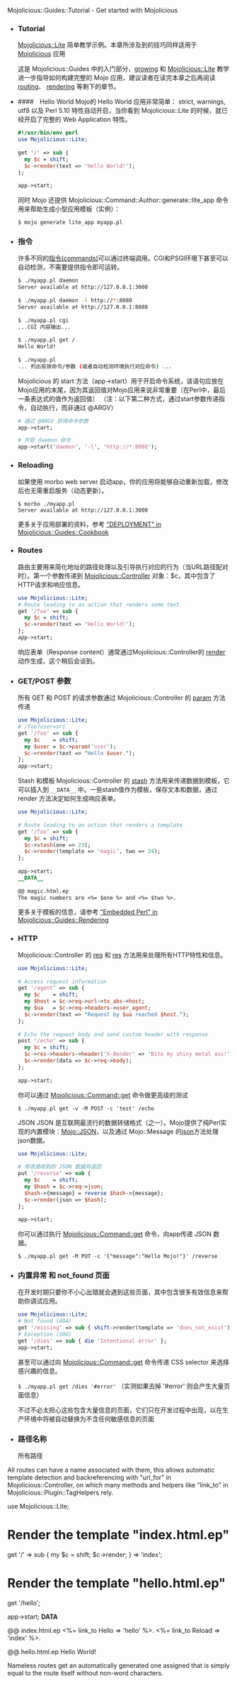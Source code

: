 Mojolicious::Guides::Tutorial - Get started with Mojolicious

* ### Tutorial
  [Mojolicious::Lite](https://metacpan.org/pod/Mojolicious::Lite) 简单教学示例。本章所涉及到的技巧同样适用于 [Mojolicious](https://metacpan.org/pod/Mojolicious) 应用

  这是 Mojolicious::Guides 中的入门部分，[growing]() 和 [Mojolicious::Lite]() 教学进一步指导如何构建完整的 Mojo 应用，建议读者在读完本章之后再阅读 [routing]()、 [rendering]() 等剩下的章节。

* ####　Hello World
  Mojo的 Hello World 应用非常简单： strict, warnings, utf8 以及 Perl 5.10 特性自动开启，当你看到  Mojolicious::Lite 的时候，就已经开启了完整的 Web Application 特性。
  
  ```perl
  #!/usr/bin/env perl
  use Mojolicious::Lite;
   
  get '/' => sub {
    my $c = shift;
    $c->render(text => 'Hello World!');
  };
   
  app->start;
  ```
  
  同时 Mojo 还提供 Mojolicious::Command::Author::generate::lite_app 命令用来帮助生成小型应用模板（实例）：

  `$ mojo generate lite_app myapp.pl`

* ### 指令
  许多不同的[指令(commands)](https://metacpan.org/pod/Mojolicious::Commands#COMMANDS)可以通过终端调用。CGI和PSGI环境下甚至可以自动检测，不需要提供指令即可运转。

  ```sh
  $ ./myapp.pl daemon
  Server available at http://127.0.0.1:3000
   
  $ ./myapp.pl daemon -l http://*:8080
  Server available at http://127.0.0.1:8080
   
  $ ./myapp.pl cgi
  ...CGI 内容输出...
   
  $ ./myapp.pl get /
  Hello World!
   
  $ ./myapp.pl
  ... 列出有效命令/参数 (或者自动检测环境执行对应命令) ...
  ```
  
  Mojolicious 的 start 方法（app->start）用于开启命令系统，该语句应放在Mojo应用的末尾，因为其返回值对Mojo应用来说非常重要（在Perl中，最后一条表达式的值作为返回值）
  （注：以下第二种方式，通过start参数传递指令，自动执行，而非通过 @ARGV）

  ```perl
  # 通过 @ARGV 获得命令参数
  app->start;

  # 开启 daemon 命令
  app->start('daemon', '-l', 'http://*:8080');
  ```
  
* ### Reloading
  如果使用 morbo web server 启动app，你的应用将能够自动重新加载，修改后也无需重启服务（动态更新）。

  ```
  $ morbo ./myapp.pl
  Server available at http://127.0.0.1:3000
  ```
  
  更多关于应用部署的资料，参考 ["DEPLOYMENT" in Mojolicious::Guides::Cookbook](https://metacpan.org/pod/distribution/Mojolicious/lib/Mojolicious/Guides/Cookbook.pod#DEPLOYMENT)

* ### Routes
  路由主要用来简化地址的路径处理以及引导执行对应的行为（当URL路径配对时）。第一个参数传递到 [Mojolicious::Controller](https://metacpan.org/pod/Mojolicious::Controller) 对象：$c，其中包含了HTTP请求和响应信息。

  ```perl
  use Mojolicious::Lite;
  # Route leading to an action that renders some text
  get '/foo' => sub {
    my $c = shift;
    $c->render(text => 'Hello World!');
  };
  app->start;
  ```

  响应表单（Response content）通常通过Mojolicious::Controller的 [render](https://metacpan.org/pod/Mojolicious::Controller#render) 动作生成，这个稍后会谈到。

* ### GET/POST 参数
  所有 GET 和 POST 的请求参数通过 Mojolicious::Controller 的 [param](https://metacpan.org/pod/Mojolicious::Controller#param) 方法传递
  
  ```perl
  use Mojolicious::Lite;
  # /foo?user=sri
  get '/foo' => sub {
    my $c    = shift;
    my $user = $c->param('user');
    $c->render(text => "Hello $user.");
  };
  app->start;
  ```
  
  Stash 和模板
  Mojolicious::Controller 的 [stash](https://metacpan.org/pod/Mojolicious::Controller#stash) 方法用来传递数据到模板，它可以插入到 `__DATA__` 中。一些stash值作为模板，保存文本和数据，通过 render 方法决定如何生成响应表单。

  ```perl
  use Mojolicious::Lite;
 
  # Route leading to an action that renders a template
  get '/foo' => sub {
    my $c = shift;
    $c->stash(one => 23);
    $c->render(template => 'magic', two => 24);
  };
   
  app->start;
  __DATA__
   
  @@ magic.html.ep
  The magic numbers are <%= $one %> and <%= $two %>.
  ```

  更多关于模板的信息，请参考 ["Embedded Perl" in Mojolicious::Guides::Rendering](https://metacpan.org/pod/distribution/Mojolicious/lib/Mojolicious/Guides/Rendering.pod#Embedded-Perl)

* ### HTTP
  Mojolicious::Controller 的 [req](https://metacpan.org/pod/Mojolicious::Controller#req) 和 [res](https://metacpan.org/pod/Mojolicious::Controller#res) 方法用来处理所有HTTP特性和信息。

  ```perl
  use Mojolicious::Lite;
   
  # Access request information
  get '/agent' => sub {
    my $c    = shift;
    my $host = $c->req->url->to_abs->host;
    my $ua   = $c->req->headers->user_agent;
    $c->render(text => "Request by $ua reached $host.");
  };
   
  # Echo the request body and send custom header with response
  post '/echo' => sub {
    my $c = shift;
    $c->res->headers->header('X-Bender' => 'Bite my shiny metal ass!');
    $c->render(data => $c->req->body);
  };
   
  app->start;
  ```

  你可以通过 [Mojolicious::Command::get](https://metacpan.org/pod/Mojolicious::Command::get) 命令做更高级的测试
  
  `$ ./myapp.pl get -v -M POST -c 'test' /echo`

  JSON
  JSON 是互联网最流行的数据转储格式（之一）。Mojo提供了纯Perl实现的内置模块：[Mojo::JSON](https://metacpan.org/pod/Mojo::JSON)，以及通过 Mojo::Message 的[json](https://metacpan.org/pod/Mojo::Message#json)方法处理json数据。

  ```perl
  use Mojolicious::Lite;
   
  # 修改接收到的 JSON 数据并返回
  put '/reverse' => sub {
    my $c    = shift;
    my $hash = $c->req->json;
    $hash->{message} = reverse $hash->{message};
    $c->render(json => $hash);
  };
   
  app->start;
  ```

  你可以通过执行 [Mojolicious::Command::get](https://metacpan.org/pod/Mojolicious::Command::get) 命令，向app传递 JSON 数据。

  `$ ./myapp.pl get -M PUT -c '{"message":"Hello Mojo!"}' /reverse`
  
* ### 内置异常 和 not_found 页面
  在开发时期只要你不小心出错就会遇到这些页面，其中包含很多有效信息来帮助你调试应用。
  
  ```perl
  use Mojolicious::Lite;
  # Not found (404)
  get '/missing' => sub { shift->render(template => 'does_not_exist') };
  # Exception (500)
  get '/dies' => sub { die 'Intentional error' };
  app->start;
  ```

  甚至可以通过向 [Mojolicious::Command::get](https://metacpan.org/pod/Mojolicious::Command::get) 命令传递 CSS selector 来选择感兴趣的信息。

  `$ ./myapp.pl get /dies '#error'`
  （实测如果去掉 '#error' 则会产生大量页面信息）
  
  不过不必太担心这些包含大量信息的页面，它们只在开发过程中出现，以在生产环境中将被自动替换为不含任何敏感信息的页面

* ### 路径名称
  所有路径

All routes can have a name associated with them, this allows automatic template detection and backreferencing with "url_for" in Mojolicious::Controller, on which many methods and helpers like "link_to" in Mojolicious::Plugin::TagHelpers rely.

use Mojolicious::Lite;
 
# Render the template "index.html.ep"
get '/' => sub {
  my $c = shift;
  $c->render;
} => 'index';
 
# Render the template "hello.html.ep"
get '/hello';
 
app->start;
__DATA__
 
@@ index.html.ep
<%= link_to Hello  => 'hello' %>.
<%= link_to Reload => 'index' %>.
 
@@ hello.html.ep
Hello World!

Nameless routes get an automatically generated one assigned that is simply equal to the route itself without non-word characters.
  


